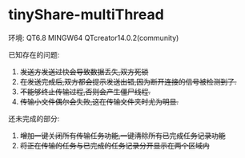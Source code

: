 # tinyShare-multiThread

环境:
QT6.8 MINGW64 QTcreator14.0.2(community)

已知存在的问题:
1. ~~发送方发送过快会导致数据丢失,双方死锁~~
2. ~~在发送完成后,双方都会提示发送出错,因为断开连接的信号被检测到了.~~
3. ~~不能够终止传输过程,否则会产生僵尸线程.~~
4. ~~传输小文件偶尔会失败,这在传输文件夹时尤为明显.~~

还未完成的部分:
1. ~~增加一键关闭所有传输任务功能,一键清除所有已完成任务记录功能~~
2. ~~将正在传输的任务与已完成的任务记录分开显示在两个区域内~~
